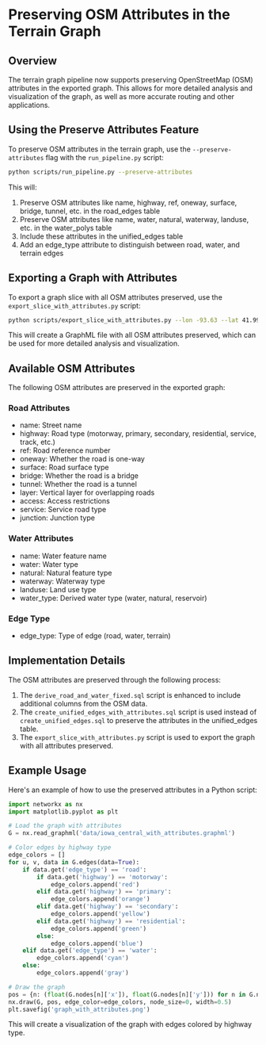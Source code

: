 # Preserving OSM Attributes in the Terrain Graph

## Overview

The terrain graph pipeline now supports preserving OpenStreetMap (OSM) attributes in the exported graph. This allows for more detailed analysis and visualization of the graph, as well as more accurate routing and other applications.

## Using the Preserve Attributes Feature

To preserve OSM attributes in the terrain graph, use the `--preserve-attributes` flag with the `run_pipeline.py` script:

```bash
python scripts/run_pipeline.py --preserve-attributes
```

This will:
1. Preserve OSM attributes like name, highway, ref, oneway, surface, bridge, tunnel, etc. in the road_edges table
2. Preserve OSM attributes like name, water, natural, waterway, landuse, etc. in the water_polys table
3. Include these attributes in the unified_edges table
4. Add an edge_type attribute to distinguish between road, water, and terrain edges

## Exporting a Graph with Attributes

To export a graph slice with all OSM attributes preserved, use the `export_slice_with_attributes.py` script:

```bash
python scripts/export_slice_with_attributes.py --lon -93.63 --lat 41.99 --radius 5 --outfile data/iowa_central_with_attributes.graphml
```

This will create a GraphML file with all OSM attributes preserved, which can be used for more detailed analysis and visualization.

## Available OSM Attributes

The following OSM attributes are preserved in the exported graph:

### Road Attributes
- name: Street name
- highway: Road type (motorway, primary, secondary, residential, service, track, etc.)
- ref: Road reference number
- oneway: Whether the road is one-way
- surface: Road surface type
- bridge: Whether the road is a bridge
- tunnel: Whether the road is a tunnel
- layer: Vertical layer for overlapping roads
- access: Access restrictions
- service: Service road type
- junction: Junction type

### Water Attributes
- name: Water feature name
- water: Water type
- natural: Natural feature type
- waterway: Waterway type
- landuse: Land use type
- water_type: Derived water type (water, natural, reservoir)

### Edge Type
- edge_type: Type of edge (road, water, terrain)

## Implementation Details

The OSM attributes are preserved through the following process:

1. The `derive_road_and_water_fixed.sql` script is enhanced to include additional columns from the OSM data.
2. The `create_unified_edges_with_attributes.sql` script is used instead of `create_unified_edges.sql` to preserve the attributes in the unified_edges table.
3. The `export_slice_with_attributes.py` script is used to export the graph with all attributes preserved.

## Example Usage

Here's an example of how to use the preserved attributes in a Python script:

```python
import networkx as nx
import matplotlib.pyplot as plt

# Load the graph with attributes
G = nx.read_graphml('data/iowa_central_with_attributes.graphml')

# Color edges by highway type
edge_colors = []
for u, v, data in G.edges(data=True):
    if data.get('edge_type') == 'road':
        if data.get('highway') == 'motorway':
            edge_colors.append('red')
        elif data.get('highway') == 'primary':
            edge_colors.append('orange')
        elif data.get('highway') == 'secondary':
            edge_colors.append('yellow')
        elif data.get('highway') == 'residential':
            edge_colors.append('green')
        else:
            edge_colors.append('blue')
    elif data.get('edge_type') == 'water':
        edge_colors.append('cyan')
    else:
        edge_colors.append('gray')

# Draw the graph
pos = {n: (float(G.nodes[n]['x']), float(G.nodes[n]['y'])) for n in G.nodes()}
nx.draw(G, pos, edge_color=edge_colors, node_size=0, width=0.5)
plt.savefig('graph_with_attributes.png')
```

This will create a visualization of the graph with edges colored by highway type.
